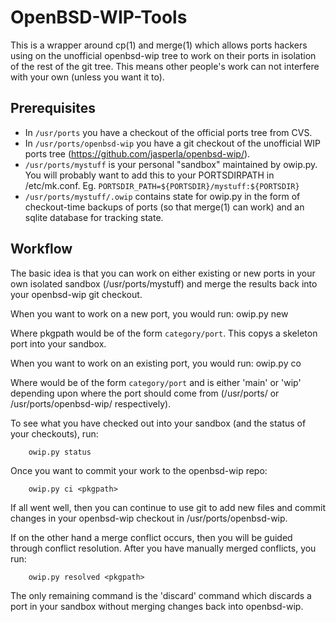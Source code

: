 OpenBSD-WIP-Tools
=================

This is a wrapper around cp(1) and merge(1) which allows ports hackers using
on the unofficial openbsd-wip tree to work on their ports in isolation of the
rest of the git tree. This means other people's work can not interfere with
your own (unless you want it to).

Prerequisites
-------------

 * In `/usr/ports` you have a checkout of the official ports tree from CVS.
 * In `/usr/ports/openbsd-wip` you have a git checkout of the unofficial WIP
   ports tree (https://github.com/jasperla/openbsd-wip/).
 * `/usr/ports/mystuff` is your personal "sandbox" maintained by owip.py.
   You will probably want to add this to your PORTSDIRPATH in /etc/mk.conf.
   Eg. `PORTSDIR_PATH=${PORTSDIR}/mystuff:${PORTSDIR}`
 * `/usr/ports/mystuff/.owip` contains state for owip.py in the form
    of checkout-time backups of ports (so that merge(1) can work) and
    an sqlite database for tracking state.

Workflow
--------

The basic idea is that you can work on either existing or new ports in
your own isolated sandbox (/usr/ports/mystuff) and merge the results
back into your openbsd-wip git checkout.

When you want to work on a new port, you would run:
		owip.py new <pkgpath>

Where pkgpath would be of the form `category/port`. This copys a skeleton port
into your sandbox.

When you want to work on an existing port, you would run:
		owip.py co <tree> <pkgpath>

Where <pkgpath> would be of the form `category/port` and <tree> is
either 'main' or 'wip' depending upon where the port should come from
(/usr/ports/<pkgpath> or /usr/ports/openbsd-wip/<pkgpath> respectively).

To see what you have checked out into your sandbox (and the status of
your checkouts), run:

		owip.py status

Once you want to commit your work to the openbsd-wip repo:

		owip.py ci <pkgpath>

If all went well, then you can continue to use git to add new files and
commit changes in your openbsd-wip checkout in /usr/ports/openbsd-wip.

If on the other hand a merge conflict occurs, then you will be guided through
conflict resolution. After you have manually merged conflicts, you run:

		owip.py resolved <pkgpath>

The only remaining command is the 'discard' command which discards a port
in your sandbox without merging changes back into openbsd-wip.
